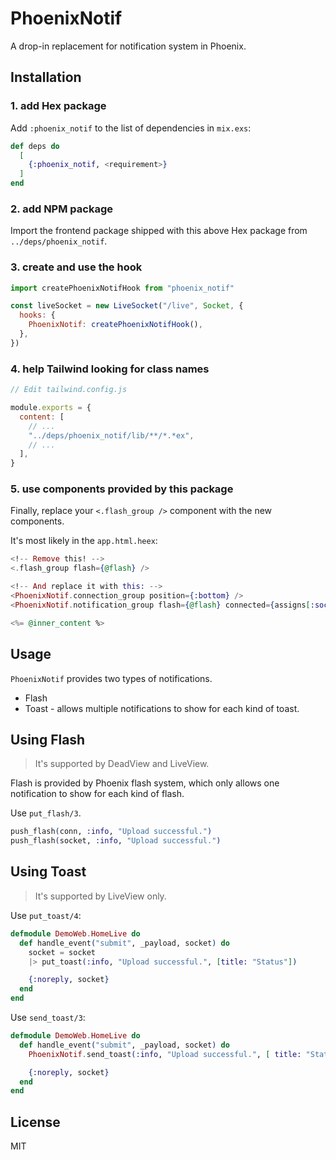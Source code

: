 # PhoenixNotif

A drop-in replacement for notification system in Phoenix.

## Installation

### 1. add Hex package

Add `:phoenix_notif` to the list of dependencies in `mix.exs`:

```elixir
def deps do
  [
    {:phoenix_notif, <requirement>}
  ]
end
```

### 2. add NPM package

Import the frontend package shipped with this above Hex package from `../deps/phoenix_notif`.

### 3. create and use the hook

```javascript
import createPhoenixNotifHook from "phoenix_notif"

const liveSocket = new LiveSocket("/live", Socket, {
  hooks: {
    PhoenixNotif: createPhoenixNotifHook(),
  },
})
```

### 4. help Tailwind looking for class names

```javascript
// Edit tailwind.config.js

module.exports = {
  content: [
    // ...
    "../deps/phoenix_notif/lib/**/*.*ex",
    // ...
  ],
}
```

### 5. use components provided by this package

Finally, replace your `<.flash_group />` component with the new components.

It's most likely in the `app.html.heex`:

```heex
<!-- Remove this! -->
<.flash_group flash={@flash} />

<!-- And replace it with this: -->
<PhoenixNotif.connection_group position={:bottom} />
<PhoenixNotif.notification_group flash={@flash} connected={assigns[:socket] != nil} />

<%= @inner_content %>
```

## Usage

`PhoenixNotif` provides two types of notifications.

- Flash
- Toast - allows multiple notifications to show for each kind of toast.

## Using Flash

> It's supported by DeadView and LiveView.

Flash is provided by Phoenix flash system, which only allows one notification to show for each kind of flash.

Use `put_flash/3`.

```elixir
push_flash(conn, :info, "Upload successful.")
push_flash(socket, :info, "Upload successful.")
```

## Using Toast

> It's supported by LiveView only.

Use `put_toast/4`:

```elixir
defmodule DemoWeb.HomeLive do
  def handle_event("submit", _payload, socket) do
    socket = socket
    |> put_toast(:info, "Upload successful.", [title: "Status"])

    {:noreply, socket}
  end
end
```

Use `send_toast/3`:

```elixir
defmodule DemoWeb.HomeLive do
  def handle_event("submit", _payload, socket) do
    PhoenixNotif.send_toast(:info, "Upload successful.", [ title: "Status" ])

    {:noreply, socket}
  end
end
```

## License

MIT
